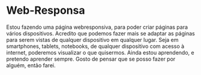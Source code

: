 # Web-Responsa
Estou fazendo uma página webresponsiva, para poder criar páginas para vários dispositivos.
Acredito que podemos fazer mais se adaptar as páginas para serem vistas de qualquer dispositivo em qualquer lugar.
Seja em smartphones, tablets, notebooks, de qualquer dispositivo com acesso à internet, poderemos visualizar o que quisermos.
Ainda estou aprendendo, e pretendo aprender sempre. 
Gosto de pensar que se posso fazer por alguém, então farei. 
